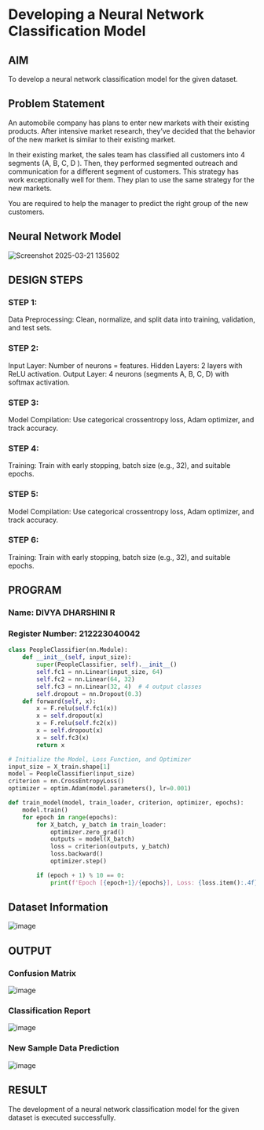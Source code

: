 # Developing a Neural Network Classification Model

## AIM

To develop a neural network classification model for the given dataset.

## Problem Statement

An automobile company has plans to enter new markets with their existing products. After intensive market research, they’ve decided that the behavior of the new market is similar to their existing market.

In their existing market, the sales team has classified all customers into 4 segments (A, B, C, D ). Then, they performed segmented outreach and communication for a different segment of customers. This strategy has work exceptionally well for them. They plan to use the same strategy for the new markets.

You are required to help the manager to predict the right group of the new customers.

## Neural Network Model

![Screenshot 2025-03-21 135602](https://github.com/user-attachments/assets/d831b970-71c2-4acd-ac6c-2b4700625982)


## DESIGN STEPS

### STEP 1:
Data Preprocessing: Clean, normalize, and split data into training, validation, and test sets.

### STEP 2:
Input Layer: Number of neurons = features. Hidden Layers: 2 layers with ReLU activation. Output Layer: 4 neurons (segments A, B, C, D) with softmax activation.

### STEP 3:
Model Compilation: Use categorical crossentropy loss, Adam optimizer, and track accuracy.

### STEP 4:
Training: Train with early stopping, batch size (e.g., 32), and suitable epochs.

### STEP 5:
Model Compilation: Use categorical crossentropy loss, Adam optimizer, and track accuracy.

### STEP 6:
Training: Train with early stopping, batch size (e.g., 32), and suitable epochs.

## PROGRAM

### Name: DIVYA DHARSHINI R 
### Register Number: 212223040042

```python
class PeopleClassifier(nn.Module):
    def __init__(self, input_size):
        super(PeopleClassifier, self).__init__()
        self.fc1 = nn.Linear(input_size, 64)
        self.fc2 = nn.Linear(64, 32)
        self.fc3 = nn.Linear(32, 4)  # 4 output classes
        self.dropout = nn.Dropout(0.3)
    def forward(self, x):
        x = F.relu(self.fc1(x))
        x = self.dropout(x)
        x = F.relu(self.fc2(x))
        x = self.dropout(x)
        x = self.fc3(x)
        return x       

```
```python
# Initialize the Model, Loss Function, and Optimizer
input_size = X_train.shape[1]
model = PeopleClassifier(input_size)
criterion = nn.CrossEntropyLoss()
optimizer = optim.Adam(model.parameters(), lr=0.001)
```
```python
def train_model(model, train_loader, criterion, optimizer, epochs):
    model.train()
    for epoch in range(epochs):
        for X_batch, y_batch in train_loader:
            optimizer.zero_grad()
            outputs = model(X_batch)
            loss = criterion(outputs, y_batch)
            loss.backward()
            optimizer.step()

        if (epoch + 1) % 10 == 0:
            print(f'Epoch [{epoch+1}/{epochs}], Loss: {loss.item():.4f}')
```

## Dataset Information

![image](https://github.com/user-attachments/assets/aeb47fcd-cc20-43d2-b152-6eddb5ce9ea8)


## OUTPUT
### Confusion Matrix
![image](https://github.com/user-attachments/assets/b073d6fa-0580-4cbb-9543-cb384f0c80fd)


### Classification Report

![image](https://github.com/user-attachments/assets/4d456cd4-0905-4c8a-a8a2-be8020133dc9)



### New Sample Data Prediction

![image](https://github.com/user-attachments/assets/bf41fadf-2d68-48ce-a3aa-6ab749026c46)


## RESULT
The development of a neural network classification model for the given dataset is executed successfully.
